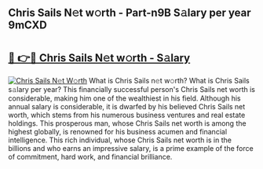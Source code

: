## Chris Sails N𝚎t w𝚘rth - Part-n9B S𝚊lary per year 9mCXD

# <h2><a href="http://gc2lej.nevu.top/?p=Chris+Sails">🔗 👉🔴 Chris Sails N𝚎t w𝚘rth - S𝚊lary</a></h2>

[![Chris Sails N𝚎t W𝚘rth](https://i.imgur.com/Oavwk0R.jpeg)](http://gc2lej.nevu.top/?p=Chris+Sails)
What is Chris Sails n𝚎t w𝚘rth? What is Chris Sails s𝚊lary per year?
This financially successful person's Chris Sails net worth is considerable, making him one of the wealthiest in his field. Although his annual salary is considerable, it is dwarfed by his believed Chris Sails net worth, which stems from his numerous business ventures and real estate holdings. This prosperous man, whose Chris Sails net worth is among the highest globally, is renowned for his business acumen and financial intelligence. This rich individual, whose Chris Sails net worth is in the billions and who earns an impressive salary, is a prime example of the force of commitment, hard work, and financial brilliance.
